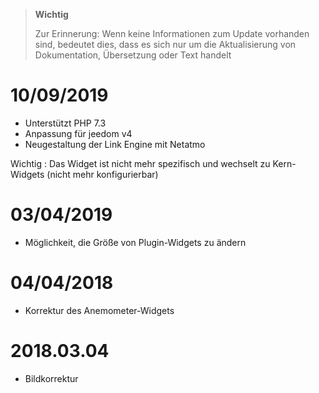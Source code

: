 >**Wichtig**
>
>Zur Erinnerung: Wenn keine Informationen zum Update vorhanden sind, bedeutet dies, dass es sich nur um die Aktualisierung von Dokumentation, Übersetzung oder Text handelt

# 10/09/2019

- Unterstützt PHP 7.3
- Anpassung für jeedom v4
- Neugestaltung der Link Engine mit Netatmo

Wichtig : Das Widget ist nicht mehr spezifisch und wechselt zu Kern-Widgets (nicht mehr konfigurierbar)

# 03/04/2019

- Möglichkeit, die Größe von Plugin-Widgets zu ändern

# 04/04/2018

- Korrektur des Anemometer-Widgets

# 2018.03.04

- Bildkorrektur

